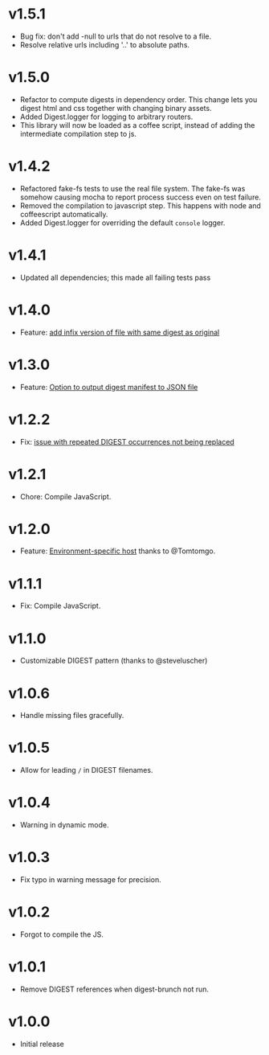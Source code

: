 # v1.5.1

* Bug fix: don't add -null to urls that do not resolve to a file.
* Resolve relative urls including '..' to absolute paths.

# v1.5.0

* Refactor to compute digests in dependency order.
  This change lets you digest html and css together with changing binary assets.
* Added Digest.logger for logging to arbitrary routers.
* This library will now be loaded as a coffee script,
  instead of adding the intermediate compilation step to js.

# v1.4.2

* Refactored fake-fs tests to use the real file system.
  The fake-fs was somehow causing mocha
  to report process success even on test failure.
* Removed the compilation to javascript step.
  This happens with node and coffeescript automatically.
* Added Digest.logger for overriding the default `console` logger.

# v1.4.1

* Updated all dependencies; this made all failing tests pass

# v1.4.0

* Feature: [add infix version of file with same digest as original][17]

# v1.3.0

* Feature: [Option to output digest manifest to JSON file][15]

# v1.2.2

* Fix: [issue with repeated DIGEST occurrences not being replaced][11]

# v1.2.1

* Chore: Compile JavaScript.

# v1.2.0

* Feature: [Environment-specific host][10] thanks to @Tomtomgo.

# v1.1.1

* Fix: Compile JavaScript.

# v1.1.0

* Customizable DIGEST pattern (thanks to @steveluscher)

# v1.0.6

* Handle missing files gracefully.

# v1.0.5

* Allow for leading `/` in DIGEST filenames.

# v1.0.4

* Warning in dynamic mode.

# v1.0.3

* Fix typo in warning message for precision.

# v1.0.2

* Forgot to compile the JS.

# v1.0.1

* Remove DIGEST references when digest-brunch not run.

# v1.0.0

* Initial release


[10]: https://github.com/mutewinter/digest-brunch/pull/10
[11]: https://github.com/mutewinter/digest-brunch/issues/11
[15]: https://github.com/mutewinter/digest-brunch/pull/15
[17]: https://github.com/mutewinter/digest-brunch/pull/17
